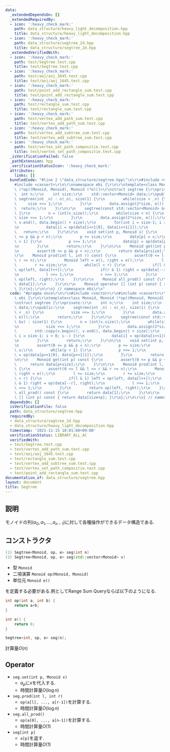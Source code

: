 ```yaml
---
data:
  _extendedDependsOn: []
  _extendedRequiredBy:
  - icon: ':heavy_check_mark:'
    path: data_structure/heavy_light_decomposition.hpp
    title: data_structure/heavy_light_decomposition.hpp
  - icon: ':heavy_check_mark:'
    path: data_structure/segtree_2d.hpp
    title: data_structure/segtree_2d.hpp
  _extendedVerifiedWith:
  - icon: ':heavy_check_mark:'
    path: test/Segtree.test.cpp
    title: test/Segtree.test.cpp
  - icon: ':heavy_check_mark:'
    path: test/aoj/aoj_1645.test.cpp
    title: test/aoj/aoj_1645.test.cpp
  - icon: ':heavy_check_mark:'
    path: test/point_add_rectangle_sum.test.cpp
    title: test/point_add_rectangle_sum.test.cpp
  - icon: ':heavy_check_mark:'
    path: test/rectangle_sum.test.cpp
    title: test/rectangle_sum.test.cpp
  - icon: ':heavy_check_mark:'
    path: test/vertex_add_path_sum.test.cpp
    title: test/vertex_add_path_sum.test.cpp
  - icon: ':heavy_check_mark:'
    path: test/vertex_add_subtree_sum.test.cpp
    title: test/vertex_add_subtree_sum.test.cpp
  - icon: ':heavy_check_mark:'
    path: test/vertex_set_path_compositie.test.cpp
    title: test/vertex_set_path_compositie.test.cpp
  _isVerificationFailed: false
  _pathExtension: hpp
  _verificationStatusIcon: ':heavy_check_mark:'
  attributes:
    links: []
  bundledCode: "#line 2 \"data_structure/segtree.hpp\"\n\r\n#include <vector>\r\n\
    #include <cassert>\r\n\r\nnamespace ebi {\r\n\r\ntemplate<class Monoid, Monoid\
    \ (*op)(Monoid, Monoid), Monoid (*e)()>\r\nstruct segtree {\r\nprivate:\r\n  \
    \  int n;\r\n    int size;\r\n    std::vector<Monoid> data;\r\npublic:\r\n   \
    \ segtree(int _n) : n(_n), size(1) {\r\n        while(size < _n) {\r\n       \
    \     size <<= 1;\r\n        }\r\n        data.assign(2*size, e());\r\n      \
    \  return;\r\n    }\r\n\r\n    segtree(const std::vector<Monoid> &v) : size(1)\
    \ {\r\n        n = (int)v.size();\r\n        while(size < n) {\r\n           \
    \ size <<= 1;\r\n        }\r\n        data.assign(2*size, e());\r\n        std::copy(v.begin(),\
    \ v.end(), data.begin() + size);\r\n        for(int i = size-1; i > 0; i--) {\r\
    \n            data[i] = op(data[i<<1|0], data[i<<1|1]);\r\n        }\r\n     \
    \   return;\r\n    }\r\n\r\n    void set(int p, Monoid x) {\r\n        assert(0\
    \ <= p && p < n);\r\n        p += size;\r\n        data[p] = x;\r\n        while(p\
    \ > 1) {\r\n            p >>= 1;\r\n            data[p] = op(data[p<<1|0], data[p<<1|1]);\r\
    \n        }\r\n        return;\r\n    }\r\n\r\n    Monoid get(int p) const {\r\
    \n        assert(0 <= p && p < n);\r\n        return data[p+size];\r\n    }\r\n\
    \r\n    Monoid prod(int l, int r) const {\r\n        assert(0 <= l && l <= r &&\
    \ r <= n);\r\n        Monoid left = e(), right = e();\r\n        l += size;\r\n\
    \        r += size;\r\n        while(l < r) {\r\n            if(l & 1) left =\
    \ op(left, data[l++]);\r\n            if(r & 1) right = op(data[--r], right);\r\
    \n            l >>= 1;\r\n            r >>= 1;\r\n        }\r\n        return\
    \ op(left, right);\r\n    }\r\n\r\n    Monoid all_prod() const {\r\n        return\
    \ data[1];\r\n    }\r\n\r\n    Monoid operator [] (int p) const { return data[size+p];\
    \ }\r\n};\r\n\r\n} // namespace ebi\r\n"
  code: "#pragma once\r\n\r\n#include <vector>\r\n#include <cassert>\r\n\r\nnamespace\
    \ ebi {\r\n\r\ntemplate<class Monoid, Monoid (*op)(Monoid, Monoid), Monoid (*e)()>\r\
    \nstruct segtree {\r\nprivate:\r\n    int n;\r\n    int size;\r\n    std::vector<Monoid>\
    \ data;\r\npublic:\r\n    segtree(int _n) : n(_n), size(1) {\r\n        while(size\
    \ < _n) {\r\n            size <<= 1;\r\n        }\r\n        data.assign(2*size,\
    \ e());\r\n        return;\r\n    }\r\n\r\n    segtree(const std::vector<Monoid>\
    \ &v) : size(1) {\r\n        n = (int)v.size();\r\n        while(size < n) {\r\
    \n            size <<= 1;\r\n        }\r\n        data.assign(2*size, e());\r\n\
    \        std::copy(v.begin(), v.end(), data.begin() + size);\r\n        for(int\
    \ i = size-1; i > 0; i--) {\r\n            data[i] = op(data[i<<1|0], data[i<<1|1]);\r\
    \n        }\r\n        return;\r\n    }\r\n\r\n    void set(int p, Monoid x) {\r\
    \n        assert(0 <= p && p < n);\r\n        p += size;\r\n        data[p] =\
    \ x;\r\n        while(p > 1) {\r\n            p >>= 1;\r\n            data[p]\
    \ = op(data[p<<1|0], data[p<<1|1]);\r\n        }\r\n        return;\r\n    }\r\
    \n\r\n    Monoid get(int p) const {\r\n        assert(0 <= p && p < n);\r\n  \
    \      return data[p+size];\r\n    }\r\n\r\n    Monoid prod(int l, int r) const\
    \ {\r\n        assert(0 <= l && l <= r && r <= n);\r\n        Monoid left = e(),\
    \ right = e();\r\n        l += size;\r\n        r += size;\r\n        while(l\
    \ < r) {\r\n            if(l & 1) left = op(left, data[l++]);\r\n            if(r\
    \ & 1) right = op(data[--r], right);\r\n            l >>= 1;\r\n            r\
    \ >>= 1;\r\n        }\r\n        return op(left, right);\r\n    }\r\n\r\n    Monoid\
    \ all_prod() const {\r\n        return data[1];\r\n    }\r\n\r\n    Monoid operator\
    \ [] (int p) const { return data[size+p]; }\r\n};\r\n\r\n} // namespace ebi\r\n"
  dependsOn: []
  isVerificationFile: false
  path: data_structure/segtree.hpp
  requiredBy:
  - data_structure/segtree_2d.hpp
  - data_structure/heavy_light_decomposition.hpp
  timestamp: '2021-11-15 18:01:08+09:00'
  verificationStatus: LIBRARY_ALL_AC
  verifiedWith:
  - test/Segtree.test.cpp
  - test/vertex_add_path_sum.test.cpp
  - test/aoj/aoj_1645.test.cpp
  - test/rectangle_sum.test.cpp
  - test/vertex_add_subtree_sum.test.cpp
  - test/vertex_set_path_compositie.test.cpp
  - test/point_add_rectangle_sum.test.cpp
documentation_of: data_structure/segtree.hpp
layout: document
title: Segtree
---
```


## 説明

モノイドの列$(a_0,a_1,\dots,a_{n-1})$に対して各種操作ができるデータ構造である.

## コンストラクタ

```cpp
(1) Segtree<Monoid, op, e> seg(int n)
(2) Segtree<Monoid, op, e> seg(std::vector<Monoid> v)
```
-   型 ```Monoid```
-   二項演算 ```Monoid op(Monoid, Monoid)```
-   単位元 ```Monoid e()```

を定義する必要がある.例としてRange Sum Queryならば以下のようになる.

```cpp
int op(int a, int b) { 
    return a+b; 
}

int e() { 
    return 0; 
}

Segtree<int, op, e> seg(n);
```

計算量$O(n)$

## Operator
-   ```seg.set(int p, Monoid x)```
    -   $a_p$に$x$を代入する.
    -   時間計算量$O(\log n)$
-   ```seg.prod(int l, int r)```
    -   ```op(a[l], ..., a[r-1])```を計算する.
    -   時間計算量$O(\log n)$
-   ```seg.all_prod()```
    -   ```op(a[0], ..., a[n-1])```を計算する.
    -   時間計算量$O(1)$
-   ```seg[int p]```
    -   ```a[p]```を返す.
    -   時間計算量$O(1)$
